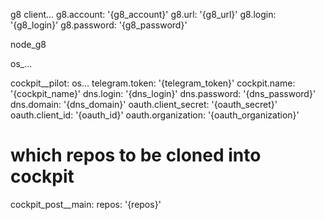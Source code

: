 g8 client...
  g8.account: '{g8_account}'
  g8.url: '{g8_url}'
  g8.login: '{g8_login}'
  g8.password: '{g8_password}'

node_g8

os_...

cockpit__pilot:
  os...
  telegram.token: '{telegram_token}'
  cockpit.name: '{cockpit_name}'
  dns.login: '{dns_login}'
  dns.password: '{dns_password}'
  dns.domain: '{dns_domain}'
  oauth.client_secret: '{oauth_secret}'
  oauth.client_id: '{oauth_id}'
  oauth.organization: '{oauth_organization}'


# which repos to be cloned into cockpit
cockpit_post__main:
  repos: '{repos}'
